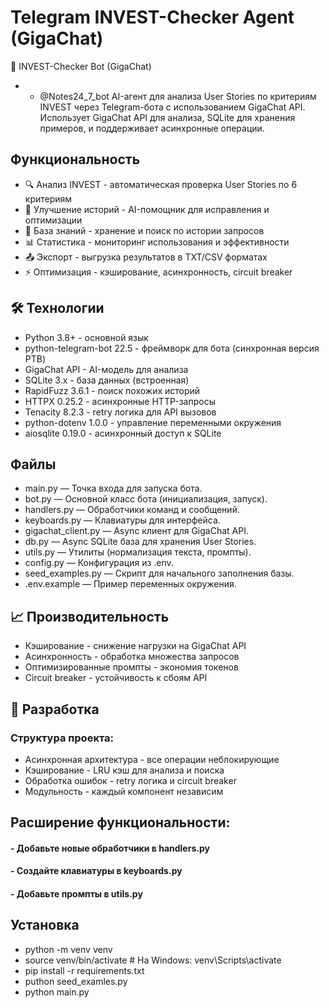 # Telegram INVEST-Checker Agent (GigaChat) 
 
🤖 INVEST-Checker Bot (GigaChat) 
- - @Notes24_7_bot
AI-агент для анализа User Stories по критериям INVEST через Telegram-бота с использованием GigaChat API. 
Использует GigaChat API для анализа, SQLite для хранения примеров, и поддерживает асинхронные операции. 

 
## Функциональность 
 
- 🔍 Анализ INVEST - автоматическая проверка User Stories по 6 критериям 
- 🚀 Улучшение историй - AI-помощник для исправления и оптимизации 
- 💾 База знаний - хранение и поиск по истории запросов 
- 📊 Статистика - мониторинг использования и эффективности 
- 📤 Экспорт - выгрузка результатов в TXT/CSV форматах 
- ⚡️ Оптимизация - кэширование, асинхронность, circuit breaker 

 
## 🛠 Технологии

- Python 3.8+ - основной язык 
- python-telegram-bot 22.5 - фреймворк для бота (синхронная версия PTB) 
- GigaChat API - AI-модель для анализа 
- SQLite 3.x - база данных (встроенная) 
- RapidFuzz 3.6.1 - поиск похожих историй 
- HTTPX 0.25.2 - асинхронные HTTP-запросы 
- Tenacity 8.2.3 - retry логика для API вызовов 
- python-dotenv 1.0.0 - управление переменными окружения 
- aiosqlite 0.19.0 - асинхронный доступ к SQLite 
 
 
## Файлы 
 
- main.py — Точка входа для запуска бота. 
- bot.py — Основной класс бота (инициализация, запуск). 
- handlers.py — Обработчики команд и сообщений. 
- keyboards.py — Клавиатуры для интерфейса. 
- gigachat_client.py — Async клиент для GigaChat API. 
- db.py — Async SQLite база для хранения User Stories. 
- utils.py — Утилиты (нормализация текста, промпты). 
- config.py — Конфигурация из .env. 
- seed_examples.py — Скрипт для начального заполнения базы. 
- .env.example — Пример переменных окружения. 


## 📈 Производительность 
 
- Кэширование - снижение нагрузки на GigaChat API 
- Асинхронность - обработка множества запросов 
- Оптимизированные промпты - экономия токенов 
- Circuit breaker - устойчивость к сбоям API 


## 🔧 Разработка 
 ### Структура проекта: 
 
- Асинхронная архитектура - все операции неблокирующие 
- Кэширование - LRU кэш для анализа и поиска 
- Обработка ошибок - retry логика и circuit breaker 
- Модульность - каждый компонент независим 


## Расширение функциональности: 
#### - Добавьте новые обработчики в handlers.py 
#### - Создайте клавиатуры в keyboards.py 
#### - Добавьте промпты в utils.py 

 
## Установка 
 
- python -m venv venv 
- source venv/bin/activate  # На Windows: venv\Scripts\activate 
- pip install -r requirements.txt 
- puthon seed_examles.py 
- python main.py
